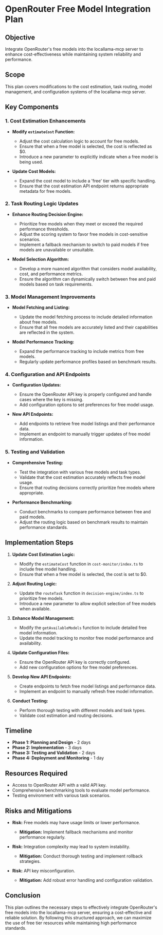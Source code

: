 # OpenRouter Free Model Integration Plan

## Objective
Integrate OpenRouter's free models into the locallama-mcp server to enhance cost-effectiveness while maintaining system reliability and performance.

## Scope
This plan covers modifications to the cost estimation, task routing, model management, and configuration systems of the locallama-mcp server.

## Key Components

### 1. Cost Estimation Enhancements
- **Modify `estimateCost` Function:**
  - Adjust the cost calculation logic to account for free models.
  - Ensure that when a free model is selected, the cost is reflected as $0.
  - Introduce a new parameter to explicitly indicate when a free model is being used.

- **Update Cost Models:**
  - Expand the cost model to include a 'free' tier with specific handling.
  - Ensure that the cost estimation API endpoint returns appropriate metadata for free models.

### 2. Task Routing Logic Updates
- **Enhance Routing Decision Engine:**
  - Prioritize free models when they meet or exceed the required performance thresholds.
  - Adjust the scoring system to favor free models in cost-sensitive scenarios.
  - Implement a fallback mechanism to switch to paid models if free models are unavailable or unsuitable.

- **Model Selection Algorithm:**
  - Develop a more nuanced algorithm that considers model availability, cost, and performance metrics.
  - Ensure the algorithm can dynamically switch between free and paid models based on task requirements.

### 3. Model Management Improvements
- **Model Fetching and Listing:**
  - Update the model fetching process to include detailed information about free models.
  - Ensure that all free models are accurately listed and their capabilities are reflected in the system.

- **Model Performance Tracking:**
  - Expand the performance tracking to include metrics from free models.
  - Regularly update performance profiles based on benchmark results.

### 4. Configuration and API Endpoints
- **Configuration Updates:**
  - Ensure the OpenRouter API key is properly configured and handle cases where the key is missing.
  - Add configuration options to set preferences for free model usage.

- **New API Endpoints:**
  - Add endpoints to retrieve free model listings and their performance data.
  - Implement an endpoint to manually trigger updates of free model information.

### 5. Testing and Validation
- **Comprehensive Testing:**
  - Test the integration with various free models and task types.
  - Validate that the cost estimation accurately reflects free model usage.
  - Ensure that routing decisions correctly prioritize free models where appropriate.

- **Performance Benchmarking:**
  - Conduct benchmarks to compare performance between free and paid models.
  - Adjust the routing logic based on benchmark results to maintain performance standards.

## Implementation Steps

1. **Update Cost Estimation Logic:**
   - Modify the `estimateCost` function in `cost-monitor/index.ts` to include free model handling.
   - Ensure that when a free model is selected, the cost is set to $0.

2. **Adjust Routing Logic:**
   - Update the `routeTask` function in `decision-engine/index.ts` to prioritize free models.
   - Introduce a new parameter to allow explicit selection of free models when available.

3. **Enhance Model Management:**
   - Modify the `getAvailableModels` function to include detailed free model information.
   - Update the model tracking to monitor free model performance and availability.

4. **Update Configuration Files:**
   - Ensure the OpenRouter API key is correctly configured.
   - Add new configuration options for free model preferences.

5. **Develop New API Endpoints:**
   - Create endpoints to fetch free model listings and performance data.
   - Implement an endpoint to manually refresh free model information.

6. **Conduct Testing:**
   - Perform thorough testing with different models and task types.
   - Validate cost estimation and routing decisions.

## Timeline
- **Phase 1: Planning and Design** - 2 days
- **Phase 2: Implementation** - 3 days
- **Phase 3: Testing and Validation** - 2 days
- **Phase 4: Deployment and Monitoring** - 1 day

## Resources Required
- Access to OpenRouter API with a valid API key.
- Comprehensive benchmarking tools to evaluate model performance.
- Testing environment with various task scenarios.

## Risks and Mitigations
- **Risk:** Free models may have usage limits or lower performance.
  - **Mitigation:** Implement fallback mechanisms and monitor performance regularly.

- **Risk:** Integration complexity may lead to system instability.
  - **Mitigation:** Conduct thorough testing and implement rollback strategies.

- **Risk:** API key misconfiguration.
  - **Mitigation:** Add robust error handling and configuration validation.

## Conclusion
This plan outlines the necessary steps to effectively integrate OpenRouter's free models into the locallama-mcp server, ensuring a cost-effective and reliable solution. By following this structured approach, we can maximize the use of free tier resources while maintaining high performance standards.